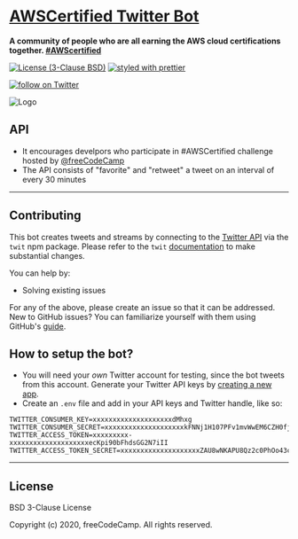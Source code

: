 # [AWSCertified Twitter Bot](https://twitter.com/ProjectEuler100)

<strong>A community of people who are all earning the AWS cloud certifications together.
[#AWScertified](https://twitter.com/search?q=%23ProjectEuler100&src=hashtag_click)
</strong>

[![License (3-Clause BSD)](https://img.shields.io/badge/license-BSD%203--Clause-blue.svg?style=flat-square)](http://opensource.org/licenses/BSD-3-Clause)
[![styled with prettier](https://img.shields.io/badge/styled_with-prettier-ff69b4.svg)](https://github.com/prettier/prettier)

<p>
  <a href="https://twitter.com/intent/follow?screen_name=AWSCertifiedBot">
    <img src="https://img.shields.io/twitter/follow/AWSCertifiedBot.svg?style=social"
      alt="follow on Twitter"></a>
</p>

![Logo](https://i.imgur.com/GxV4pz7.png)

## API

- It encourages develpors who participate in #AWSCertified challenge hosted by [@freeCodeCamp](https://twitter.com/freeCodeCamp)
- The API consists of "favorite" and "retweet" a tweet on an interval of every 30 minutes

---

## Contributing

This bot creates tweets and streams by connecting to the
[Twitter API](https://developer.twitter.com/en/docs) via the `twit`
npm package. Please refer to the `twit`
[documentation](https://github.com/ttezel/twit) to make substantial
changes.

You can help by:

- Solving existing issues

For any of the above, please create an issue so that it can be addressed. New to GitHub issues? You can familiarize yourself with
them using GitHub's
[guide](https://help.github.com/articles/creating-a-pull-request/).

## How to setup the bot?

- You will need your _own_ Twitter account for testing, since the bot tweets from this account. Generate your Twitter API keys by [creating a new app](https://apps.twitter.com/app/new).
- Create an `.env` file and add in your API keys and Twitter handle, like so:

```
TWITTER_CONSUMER_KEY=xxxxxxxxxxxxxxxxxxxxdMhxg
TWITTER_CONSUMER_SECRET=xxxxxxxxxxxxxxxxxxxxkFNNj1H107PFv1mvWwEM6CZH0fjymV
TWITTER_ACCESS_TOKEN=xxxxxxxxx-xxxxxxxxxxxxxxxxxxxxecKpi90bFhdsGG2N7iII
TWITTER_ACCESS_TOKEN_SECRET=xxxxxxxxxxxxxxxxxxxxZAU8wNKAPU8Qz2c0PhOo43cGO
```

---

## License

BSD 3-Clause License

Copyright (c) 2020, freeCodeCamp. All rights reserved.
